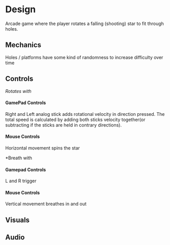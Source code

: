 # Design

Arcade game where the player rotates a falling (shooting) star to fit through holes.

## Mechanics

Holes / platforms have some kind of randomness to increase difficulty over time

## Controls

*Rotates with*

#### GamePad Controls

Right and Left analog stick adds rotational velocity in direction pressed. The total speed is calculated by adding both sticks velocity together(or subtracting if the sticks are held in contrary directions).

#### Mouse Controls

Horizontal movement spins the star

*Breath with

#### Gamepad Controls

L and R trigger

#### Mouse Controls

Vertical movement breathes in and out

## Visuals

## Audio
